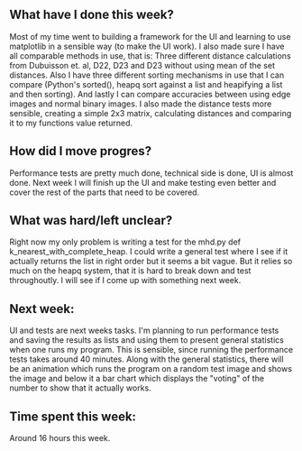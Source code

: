 ## What have I done this week?

Most of my time went to building a framework for the UI and learning to use matplotlib in a sensible way (to make the UI work). I also made sure I have all comparable 
methods in use, that is: Three different distance calculations from Dubuisson et. al, D22, D23 and D23 without using mean of the set distances. Also I have three different 
sorting mechanisms in use that I can compare (Python's sorted(), heapq sort against a list and heapifying a list and then sorting). And lastly I can compare accuracies 
between using edge images and normal binary images. I also made the distance tests more sensible, creating a simple 2x3 matrix, calculating distances and comparing it to my 
functions value returned.

## How did I move progres?

Performance tests are pretty much done, technical side is done, UI is almost done. Next week I will finish up the UI and make testing even better and cover the rest of the 
parts that need to be covered.

## What was hard/left unclear?

Right now my only problem is writing a test for the mhd.py def k_nearest_with_complete_heap. I could write a general test where I see if it actually returns the list in 
right order but it seems a bit vague. But it relies so much on the heapq system, that it is hard to break down and test throughoutly. I will see if I come up with something 
next week.

## Next week:

UI and tests are next weeks tasks. I'm planning to run performance tests and saving the results as lists and using them to present general statistics when one runs my 
program. This is sensible, since running the performance tests takes around 40 minutes. Along with the general statistics, there will be an animation which runs the 
program on a random test image and shows the image and below it a bar chart which displays the "voting" of the number to show that it actually works.


## Time spent this week:

Around 16 hours this week.

